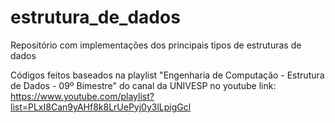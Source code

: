 # estrutura_de_dados
Repositório com implementações dos principais tipos de estruturas de dados

Códigos feitos baseados na playlist "Engenharia de Computação - Estrutura de Dados - 09º Bimestre" do canal da UNIVESP no youtube
link: https://www.youtube.com/playlist?list=PLxI8Can9yAHf8k8LrUePyj0y3lLpigGcl
